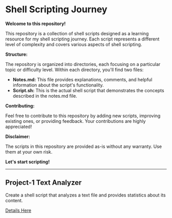 # Shell Scripting Journey

**Welcome to this repository!**

This repository is a collection of shell scripts designed as a learning resource for my shell scripting journey. Each script represents a different level of complexity and covers various aspects of shell scripting.


**Structure:** 

The repository is organized into directories, each focusing on a particular topic or difficulty level. Within each directory, you'll find two files:

* **Notes.md:** This file provides explanations, comments, and helpful information about the script's functionality.
* **Script.sh:** This is the actual shell script that demonstrates the concepts described in the notes.md file.


**Contributing:**

Feel free to contribute to this repository by adding new scripts, improving existing ones, or providing feedback. Your contributions are highly appreciated!

**Disclaimer:**

The scripts in this repository are provided as-is without any warranty. Use them at your own risk.

**Let's start scripting!**

---

## Project-1 Text Analyzer

Create a shell script that analyzes a text file and provides statistics about its content.
 
[Details Here](./1-Text_analyzer/notes.md)


